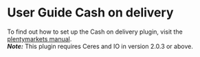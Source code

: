 # User Guide Cash on delivery

<div class="alert alert-info" role="alert">
 To find out how to set up the Cash on delivery plugin, visit the <a href="https://knowledge.plentymarkets.com/payment/payment-plugins/cash-on-delivery" target="_blank">plentymarkets manual</a>.
</div>

<div class="alert alert-warning" role="alert">
   <strong><i>Note:</strong></i> This plugin requires Ceres and IO in version 2.0.3 or above.
</div>
